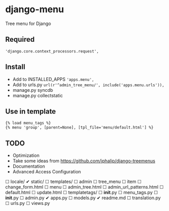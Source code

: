 # django-menu
Tree menu for Django

## Required
```'django.core.context_processors.request',```

## Install
* Add to INSTALLED_APPS ```'apps.menu',```
* Add to urls.py  ```url(r'^admin_tree_menu/', include('apps.menu.urls')),```
* manage.py syncdb
* manage.py collectstatic

## Use in template
```
{% load menu_tags %}
{% menu 'group', [parent=None], [tpl_file='menu/default.html'] %}
```

## TODO
* Optimization
* Take some ideas from https://github.com/jphalip/django-treemenus
* Documentation
* Advanced Access Configuration

☐ locale/
✔ static/
☐ templates/
	☐ admin
		☐ tree_menu
			☐ item
				☐ change_form.html
	☐ menu
		☐ admin_tree.html
		☐ admin_url_patterns.html
		☐ default.html
		☐ update.html
☐ templatetags/
	☐ __init__.py
	☐ menu_tags.py
☐ __init__.py
☐ admin.py
✔ apps.py
☐ models.py
✔ readme.md
☐ translation.py
☐ urls.py
☐ views.py